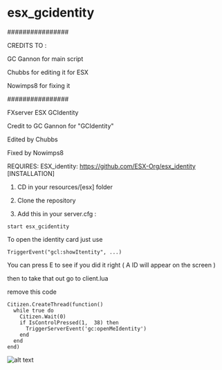 # esx_gcidentity
################


CREDITS TO :


GC Gannon for main script

Chubbs for editing it for ESX

Nowimps8 for fixing it


################


FXserver ESX GCIdentity

Credit to GC Gannon for "GCIdentity"

Edited by Chubbs

Fixed by Nowimps8

REQUIRES: ESX_identity: https://github.com/ESX-Org/esx_identity 
[INSTALLATION]

1) CD in your resources/[esx] folder
2) Clone the repository


3) Add this in your server.cfg :

```
start esx_gcidentity
```
To open the identity card just use

```
TriggerEvent("gcl:showItentity", ...)
```

You can press E to see if you did it right ( A ID will appear on the screen ) 

then to take that out go to client.lua

remove this code

```
Citizen.CreateThread(function()
  while true do
    Citizen.Wait(0)
    if IsControlPressed(1,  38) then
      TriggerServerEvent('gc:openMeIdentity')
    end
  end
end)
```

![alt text](https://image.prntscr.com/image/CiKwlfZSQSWdhHcnw1x2EQ.png)
